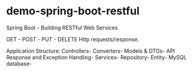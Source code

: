 # demo-spring-boot-restful

Spring Boot - Building RESTful Web Services

GET - POST - PUT - DELETE Http requests/response.

Application Structure:
Controllers-
Converters-
Models & DTOs-
API Response and Exception Handling-
Services-
Repository-
Entity-
MySQL database-
